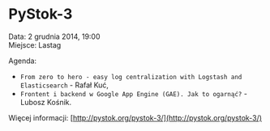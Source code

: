 PyStok-3
========
  
Data: 2 grudnia 2014, 19:00  
Miejsce: Lastag  
  
Agenda:

* `From zero to hero - easy log centralization with Logstash and Elasticsearch` - Rafał Kuć,
* `Frontent i backend w Google App Engine (GAE). Jak to ogarnąć?` - Lubosz Kośnik.

Więcej informacji: [http://pystok.org/pystok-3/](http://pystok.org/pystok-3/)
